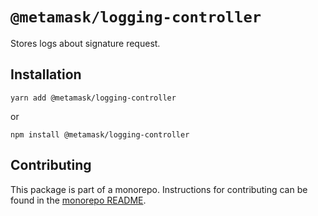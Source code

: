 # `@metamask/logging-controller`

Stores logs about signature request.

## Installation

`yarn add @metamask/logging-controller`

or

`npm install @metamask/logging-controller`

## Contributing

This package is part of a monorepo. Instructions for contributing can be found in the [monorepo README](https://github.com/MetaMask/core#readme).
